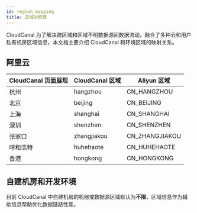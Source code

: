 ```yaml
---
id: region_mapping
title: 区域对照表
---
```


CloudCanal 为了解决跨区域和区域不明数据源间数据流动，融合了多种云和用户私有机房区域信息，本文档主要介绍 CloudCanal 和环境区域的映射关系。

## 阿里云

|CloudCanal 页面展现|CloudCanal 区域|Aliyun 区域|
|------|------|-----|
|杭州|hangzhou|CN_HANGZHOU|
|北京|beijing|CN_BEIJING|
|上海|shanghai|CN_SHANGHAI|
|深圳|shenzhen|CN_SHENZHEN|
|张家口|zhangjiakou|CN_ZHANGJIAKOU|
|呼和浩特|huhehaote|CN_HUHEHAOTE|
|香港|hongkong|CN_HONGKONG|

## 自建机房和开发环境

目前 CloudCanal 中自建机房的机器或数据源区域默认为**不限**，区域信息作为辅助信息帮助优化数据链路性能。